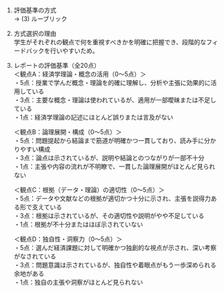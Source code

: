 1. 評価基準の方式  
   → (3) ルーブリック

2. 方式選択の理由  
   学生がそれぞれの観点で何を重視すべきかを明確に把握でき、段階的なフィードバックを行いやすいため。

3. レポートの評価基準（全20点）  
   ＜観点A：経済学理論・概念の活用（0～5点）＞  
   ・5点：授業で学んだ概念・理論を的確に理解し、分析や主張に効果的に活用している  
   ・3点：主要な概念・理論は使われているが、適用が一部曖昧または不足している  
   ・1点：経済学理論の記述にほとんど誤りまたは言及がない  

   ＜観点B：論理展開・構成（0～5点）＞  
   ・5点：問題提起から結論まで筋道が明確かつ一貫しており、読み手に分かりやすい構成  
   ・3点：論点は示されているが、説明や結論とのつながりが一部不十分  
   ・1点：主張や内容の流れが不明瞭で、一貫した論理展開がほとんど見られない  

   ＜観点C：根拠（データ・理論）の適切性（0～5点）＞  
   ・5点：データや文献などの根拠が適切かつ十分に示され、主張を説得力ある形で支えている  
   ・3点：根拠は示されているが、その適切性や説明がやや不足している  
   ・1点：根拠が不十分またはほぼ示されていない  

   ＜観点D：独自性・洞察力（0～5点）＞  
   ・5点：選んだ経済課題に対して明確かつ独創的な視点が示され、深い考察がなされている  
   ・3点：問題意識は示されているが、独自性や着眼点がもう一歩深められる余地がある  
   ・1点：独自の主張や洞察がほとんど見られない  
